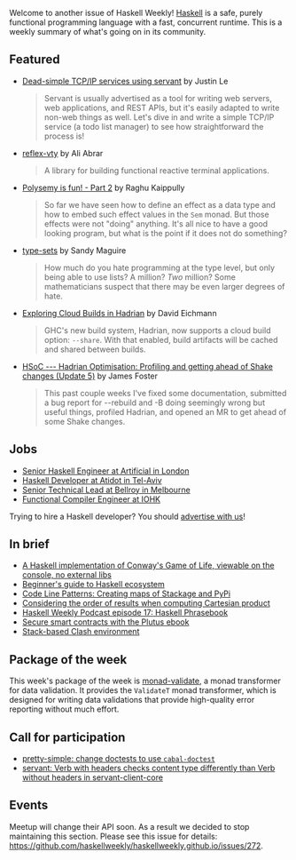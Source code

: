 Welcome to another issue of Haskell Weekly!
[Haskell](https://www.haskell.org) is a safe, purely functional programming language with a fast, concurrent runtime.
This is a weekly summary of what's going on in its community.

## Featured

-   [Dead-simple TCP/IP services using servant](https://blog.jle.im/entry/simple-tcpip-services-servant.html) by Justin Le

    > Servant is usually advertised as a tool for writing web servers, web applications, and REST APIs, but it's easily adapted to write non-web things as well. Let's dive in and write a simple TCP/IP service (a todo list manager) to see how straightforward the process is!

-   [reflex-vty](https://github.com/reflex-frp/reflex-vty/tree/f80dff64b1312b42b704ee96471d0464c3b7df74) by Ali Abrar

    > A library for building functional reactive terminal applications.

-   [Polysemy is fun! - Part 2](https://haskell-explained.gitlab.io/blog/posts/2019/07/31/polysemy-is-cool-part-2/index.html) by Raghu Kaippully

    > So far we have seen how to define an effect as a data type and how to embed such effect values in the `Sem` monad. But those effects were not "doing" anything. It's all nice to have a good looking program, but what is the point if it does not do something?

-   [type-sets](https://github.com/isovector/type-sets/tree/ae1eaab52f7297fc2ede82b69eb1393d98e95a42) by Sandy Maguire

    > How much do you hate programming at the type level, but only being able to use lists? A million? *Two* million? Some mathematicians suspect that there may be even larger degrees of hate.

-   [Exploring Cloud Builds in Hadrian](https://well-typed.com/blog/2019/08/exploring-cloud-builds-in-hadrian/) by David Eichmann

    > GHC's new build system, Hadrian, now supports a cloud build option: `--share`. With that enabled, build artifacts will be cached and shared between builds.

-   [HSoC --- Hadrian Optimisation: Profiling and getting ahead of Shake changes (Update 5)](https://medium.com/@ratherforky/hsoc-hadrian-optimisation-profiling-and-getting-ahead-of-shake-changes-update-5-6b4038ed18aa) by James Foster

    > This past couple weeks I've fixed some documentation, submitted a bug report for --rebuild and -B doing seemingly wrong but useful things, profiled Hadrian, and opened an MR to get ahead of some Shake changes.

## Jobs

-   [Senior Haskell Engineer at Artificial in London](https://artificial.workable.com/j/9620143D67)
-   [Haskell Developer at Atidot in Tel-Aviv](https://np.reddit.com/r/haskell/comments/ckevi7/job_atidot_is_hiring_haskell_developers/)
-   [Senior Technical Lead at Bellroy in Melbourne](https://bellroy.com/careers/senior-technical-lead)
-   [Functional Compiler Engineer at IOHK](https://iohk.io/careers/#op-341518-functional-compiler-engineer)

Trying to hire a Haskell developer?
You should [advertise with us](https://haskellweekly.news/advertising.html)!

## In brief

-   [A Haskell implementation of Conway's Game of Life, viewable on the console, no external libs](https://codereview.stackexchange.com/q/225556)
-   [Beginner's guide to Haskell ecosystem](https://twitter.com/g_lebec/status/1158918921979867136)
-   [Code Line Patterns: Creating maps of Stackage and PyPi](https://www.tweag.io/posts/2019-08-01-codestatistics-umap.html)
-   [Considering the order of results when computing Cartesian product](https://dorchard.blog/2019/08/02/considering-the-order-of-results-when-computing-cartesian-product-short/)
-   [Haskell Weekly Podcast episode 17: Haskell Phrasebook](https://haskellweekly.news/podcast/episodes/17.html)
-   [Secure smart contracts with the Plutus ebook](https://iohk.io/blog/write-secure-smart-contracts-with-the-plutus-ebook/)
-   [Stack-based Clash environment](https://dram.cf/p/clash-with-stack/)

## Package of the week

This week's package of the week is [monad-validate](https://hackage.haskell.org/package/monad-validate-1.1.0.0), a monad transformer for data validation. It provides the `ValidateT` monad transformer, which is designed for writing data validations that provide high-quality error reporting without much effort.

## Call for participation

-   [pretty-simple: change doctests to use `cabal-doctest`](https://github.com/cdepillabout/pretty-simple/issues/49)
-   [servant: Verb with headers checks content type differently than Verb without headers in servant-client-core](https://github.com/haskell-servant/servant/issues/1200)

## Events

Meetup will change their API soon.
As a result we decided to stop maintaining this section.
Please see this issue for details:
<https://github.com/haskellweekly/haskellweekly.github.io/issues/272>.
